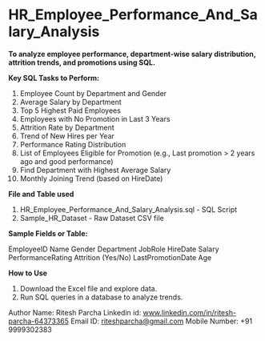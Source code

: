 # HR_Employee_Performance_And_Salary_Analysis

**To analyze employee performance, department-wise salary distribution, attrition trends, and promotions using SQL.**

 **Key SQL Tasks to Perform:**

1. Employee Count by Department and Gender
2. Average Salary by Department
3. Top 5 Highest Paid Employees
4. Employees with No Promotion in Last 3 Years
5. Attrition Rate by Department
6. Trend of New Hires per Year
7. Performance Rating Distribution
8. List of Employees Eligible for Promotion (e.g., Last promotion > 2 years ago and good performance)
9. Find Department with Highest Average Salary
10. Monthly Joining Trend (based on HireDate)

**File and Table used**
1. HR_Employee_Performance_And_Salary_Analysis.sql - SQL Script
2. Sample_HR_Dataset - Raw Dataset CSV file

**Sample Fields or Table:**

EmployeeID
Name
Gender
Department
JobRole
HireDate
Salary
PerformanceRating
Attrition (Yes/No)
LastPromotionDate
Age

**How to Use**

1. Download the Excel file and explore data.
2. Run SQL queries in a database to analyze trends.

Author Name: Ritesh Parcha
Linkedin id: www.linkedin.com/in/ritesh-parcha-64373365 
Email ID: riteshparcha@gmail.com 
Mobile Number: +91 9999302383
